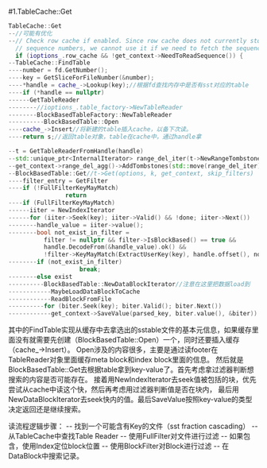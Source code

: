 #1.TableCache::Get


```cpp
TableCache::Get
--//可能有优化
--// Check row cache if enabled. Since row cache does not currently store
  // sequence numbers, we cannot use it if we need to fetch the sequence.
  if (ioptions_.row_cache && !get_context->NeedToReadSequence()) {      
--TableCache::FindTable
----number = fd.GetNumber();
----key = GetSliceForFileNumber(&number);
----*handle = cache_->Lookup(key);//根据fd查找内存中是否有sst对应的table
----if (*handle == nullptr)
------GetTableReader
--------//ioptions_.table_factory->NewTableReader
--------BlockBasedTableFactory::NewTableReader
----------BlockBasedTable::Open
----cache_->Insert//将新建的table插入cache，以备下次读。
----return s;//返回table对象，table在cache中，通过handle拿

--t = GetTableReaderFromHandle(handle)
--std::unique_ptr<InternalIterator> range_del_iter(t->NewRangeTombstoneIterator(options));
--get_context->range_del_agg()->AddTombstones(std::move(range_del_iter))
--BlockBasedTable::Get//t->Get(options, k, get_context, skip_filters)
----filter_entry = GetFilter
----if (!FullFilterKeyMayMatch)
				return
----if (FullFilterKeyMayMatch)
------iiter = NewIndexIterator
------for (iiter->Seek(key); iiter->Valid() && !done; iiter->Next()) 
--------handle_value = iiter->value();
--------bool not_exist_in_filter =
          filter != nullptr && filter->IsBlockBased() == true &&
          handle.DecodeFrom(&handle_value).ok() &&
          !filter->KeyMayMatch(ExtractUserKey(key), handle.offset(), no_io);
--------if (not_exist_in_filter)
					break;
--------else exist
----------BlockBasedTable::NewDataBlockIterator//注意在这里把数据load到
------------MaybeLoadDataBlockToCache
------------ReadBlockFromFile
----------for (biter.Seek(key); biter.Valid(); biter.Next())
------------get_context->SaveValue(parsed_key, biter.value(), &biter))

```

其中的FindTable实现从缓存中去拿选出的sstable文件的基本元信息，如果缓存里面没有就需要先创建（BlockBasedTable::Open）一个，同时还要插入缓存（cache_->Insert）。
Open涉及的内容很多，主要是通过读footer在TableReader对象里面缓存meta block和index block里面的信息。
然后就是BlockBasedTable::Get去根据table拿到key-value了。首先考虑拿过滤器判断想搜索的内容是否可能存在。
接着用NewIndexIterator去seek值被包括的块，优先尝试从cache中读这个快，然后再考虑用过滤器判断值是否在块内，
最后用 NewDataBlockIterator去seek快内的值。最后SaveValue按照key-value的类型决定返回还是继续搜索。


读流程逻辑步骤：
	-- 找到一个可能含有Key的文件（sst fraction cascading）
	-- 从TableCache中查找Table Reader
	-- 使用FullFilter对文件进行过滤
	-- 如果包含，使用Index定位block位置
	-- 使用BlockFilter对Block进行过滤
	-- 在DataBlock中搜索记录。